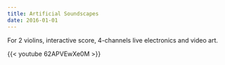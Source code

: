 ```yaml
---
title: Artificial Soundscapes
date: 2016-01-01
---
```


For 2 violins, interactive score, 4-channels live electronics and video art.

{{< youtube 62APVEwXe0M >}}
